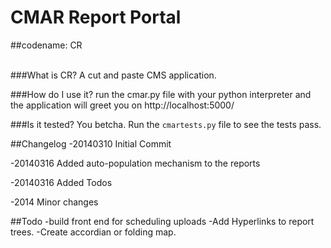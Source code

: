 CMAR Report Portal
==================
##codename: CR

<br>
###What is CR?
A cut and paste CMS application.

###How do I use it?
 run the cmar.py file with your
 python interpreter and the application will
 greet you on http://localhost:5000/
    
###Is it tested?
  You betcha.  Run the `cmartests.py` file to see
 the tests pass.
   
##Changelog
-20140310 Initial Commit

-20140316 Added auto-population mechanism to the reports

-20140316 Added Todos

-2014 Minor changes

##Todo
-build front end for scheduling uploads
-Add Hyperlinks to report trees.
-Create accordian or folding map.